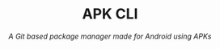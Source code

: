 <h1 align="center">
APK CLI
</h1>
<div align="center">
<em> A Git based package manager made for Android using APKs </em>
</div>
